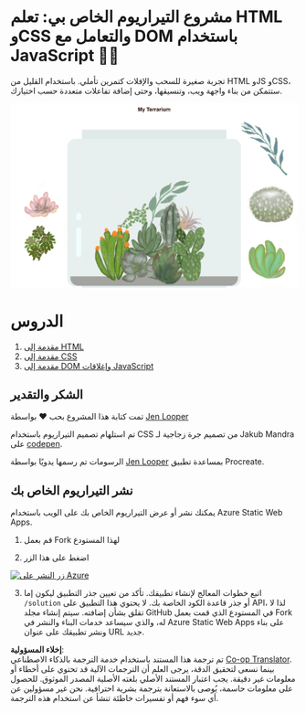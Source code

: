 <!--
CO_OP_TRANSLATOR_METADATA:
{
  "original_hash": "7965cd2bc5dc92ad888dc4c6ab2ab70a",
  "translation_date": "2025-08-25T21:03:51+00:00",
  "source_file": "3-terrarium/README.md",
  "language_code": "ar"
}
-->
# مشروع التيراريوم الخاص بي: تعلم HTML وCSS والتعامل مع DOM باستخدام JavaScript 🌵🌱

تجربة صغيرة للسحب والإفلات كتمرين تأملي. باستخدام القليل من HTML وJS وCSS، ستتمكن من بناء واجهة ويب، وتنسيقها، وحتى إضافة تفاعلات متعددة حسب اختيارك.

![التيراريوم الخاص بي](../../../translated_images/screenshot_gray.0c796099a1f9f25e40aa55ead81f268434c00af30d7092490759945eda63067d.ar.png)

# الدروس

1. [مقدمة إلى HTML](./1-intro-to-html/README.md)
2. [مقدمة إلى CSS](./2-intro-to-css/README.md)
3. [مقدمة إلى DOM وإغلاقات JavaScript](./3-intro-to-DOM-and-closures/README.md)

## الشكر والتقدير

تمت كتابة هذا المشروع بحب ♥️ بواسطة [Jen Looper](https://www.twitter.com/jenlooper)

تم استلهام تصميم التيراريوم باستخدام CSS من تصميم جرة زجاجية لـ Jakub Mandra على [codepen](https://codepen.io/Rotarepmi/pen/rjpNZY).

الرسومات تم رسمها يدويًا بواسطة [Jen Looper](http://jenlooper.com) بمساعدة تطبيق Procreate.

## نشر التيراريوم الخاص بك

يمكنك نشر أو عرض التيراريوم الخاص بك على الويب باستخدام Azure Static Web Apps.

1. قم بعمل Fork لهذا المستودع

2. اضغط على هذا الزر

[![زر النشر على Azure](https://aka.ms/deploytoazurebutton)](https://portal.azure.com/?feature.customportal=false&WT.mc_id=academic-77807-sagibbon#create/Microsoft.StaticApp)

3. اتبع خطوات المعالج لإنشاء تطبيقك. تأكد من تعيين جذر التطبيق ليكون إما `/solution` أو جذر قاعدة الكود الخاصة بك. لا يحتوي هذا التطبيق على API، لذا لا تقلق بشأن إضافته. سيتم إنشاء مجلد GitHub في المستودع الذي قمت بعمل Fork له، والذي سيساعد خدمات البناء والنشر في Azure Static Web Apps على بناء ونشر تطبيقك على عنوان URL جديد.

**إخلاء المسؤولية**:  
تم ترجمة هذا المستند باستخدام خدمة الترجمة بالذكاء الاصطناعي [Co-op Translator](https://github.com/Azure/co-op-translator). بينما نسعى لتحقيق الدقة، يرجى العلم أن الترجمات الآلية قد تحتوي على أخطاء أو معلومات غير دقيقة. يجب اعتبار المستند الأصلي بلغته الأصلية المصدر الموثوق. للحصول على معلومات حاسمة، يُوصى بالاستعانة بترجمة بشرية احترافية. نحن غير مسؤولين عن أي سوء فهم أو تفسيرات خاطئة تنشأ عن استخدام هذه الترجمة.
